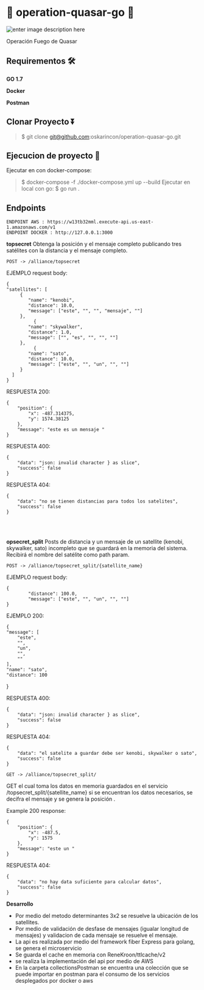 # 📡 operation-quasar-go 📡

![enter image description here](https://static.wikia.nocookie.net/esstarwars/images/5/59/QuasarFireCarrier-SWR.png)


Operación Fuego de Quasar

## Requirementos 🛠️ 
**GO 1.7**

**Docker**

**Postman**

## Clonar Proyecto ⏬
> $ git clone git@github.com:oskarincon/operation-quasar-go.git

## Ejecucion de proyecto 🚀
Ejecutar en con docker-compose:
> $ docker-compose -f ./docker-compose.yml up --build
Ejecutar en local con go:
> $ go run .

## Endpoints
    ENDPOINT AWS : https://w13tb32mml.execute-api.us-east-1.amazonaws.com/v1
    ENDPOINT DOCKER : http://127.0.0.1:3000

**topsecret**
Obtenga la posición y el mensaje completo publicando tres satélites con la distancia y el mensaje completo.

`POST -> /alliance/topsecret`

EJEMPLO request body:

    {
    "satellites": [
         {
            "name": "kenobi",
            "distance": 10.0,
            "message": ["este", "", "", "mensaje", ""]
         },
              {
            "name": "skywalker",
            "distance": 1.0,
            "message": ["", "es", "", "", ""]
         },
              {
            "name": "sato",
            "distance": 10.0,
            "message": ["este", "", "un", "", ""]
         }
      ]
    }

RESPUESTA 200:

    {
        "position": {
            "x": -487.314375,
            "y": 1574.38125
        },
        "message": "este es un mensaje "
    }

RESPUESTA 400:

    {
        "data": "json: invalid character } as slice",
        "success": false
    }

RESPUESTA 404:

    {
        "data": "no se tienen distancias para todos los satelites",
        "success": false
    }
<br>
<br>

**opsecret_split**
Posts de distancia y un mensaje de un satellite (kenobi, skywalker, sato) incompleto que se guardará en la memoria del sistema. Recibirá el nombre del satélite como path param.

`POST -> /alliance/topsecret_split/{satellite_name}`

EJEMPLO request body:

    {
            "distance": 100.0,
            "message": ["este", "", "un", "", ""]
    }

EJEMPLO 200:

    {
    "message": [
        "este",
        "",
        "un",
        "",
        ""
    ],
    "name": "sato",
    "distance": 100
   }

RESPUESTA 400:

    {
        "data": "json: invalid character } as slice",
        "success": false
    }

RESPUESTA 404:

    {
        "data": "el satelite a guardar debe ser kenobi, skywalker o sato",
        "success": false
    }

`GET -> /alliance/topsecret_split/`

GET el cual toma los datos en memoria guardados en el servicio /topsecret_split/{satellite_name} si se encuentran los datos necesarios, se decifra el mensaje y se genera la posición .

Example 200 response:

    {
        "position": {
            "x": -487.5,
            "y": 1575
        },
        "message": "este un "
    }

RESPUESTA 404:

    {
        "data": "no hay data suficiente para calcular datos",
        "success": false
    }

**Desarrollo**
- Por medio del metodo determinantes 3x2 se resuelve la ubicación de los satellites.
- Por medio de validación de desfase de mensajes (igualar longitud de mensajes) y validacion de cada mensaje se resuelve el mensaje.
- La api es realizada por medio del framework fiber Express para golang, se genera el microservicio
- Se guarda el cache en memoria con ReneKroon/ttlcache/v2 
- se realiza la implementación del api por medio de AWS
- En la carpeta collectionsPostman se encuentra una colección que se puede importar en postman para el consumo de los servicios desplegados por docker o aws